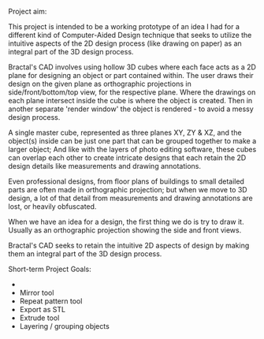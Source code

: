Project aim:

This project is intended to be a working prototype of an idea I had for a different kind of Computer-Aided Design technique that seeks to utilize the intuitive aspects of the 2D design process (like drawing on paper) as an integral part of the 3D design process.

Bractal's CAD involves using hollow 3D cubes where each face acts as a 2D plane for designing an object or part contained within. The user draws their design on the given plane as orthographic projections in side/front/bottom/top view, for the respective plane. Where the drawings on each plane intersect inside the cube is where the object is created. Then in another separate 'render window' the object is rendered - to avoid a messy design process.

A single master cube, represented as three planes XY, ZY & XZ, and the object(s) inside can be just one part that can be grouped together to make a larger object; And like with the layers of photo editing software, these cubes can overlap each other to create intricate designs that each retain the 2D design details like measurements and drawing annotations.

Even professional designs, from floor plans of buildings to small detailed parts are often made in orthographic projection; but when we move to 3D design, a lot of that detail from measurements and drawing annotations are lost, or heavily obfuscated.

When we have an idea for a design, the first thing we do is try to draw it. Usually as an orthographic projection showing the side and front views.

Bractal's CAD seeks to retain the intuitive 2D aspects of design by making them an integral part of the 3D design process.

Short-term Project Goals:

  - 
  - Mirror tool
  - Repeat pattern tool
  - Export as STL
  - Extrude tool
  - Layering / grouping objects